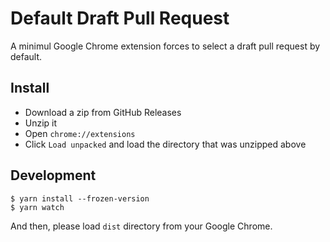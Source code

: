 # Default Draft Pull Request

A minimul Google Chrome extension forces to select a draft pull request by default.

## Install

- Download a zip from GitHub Releases
- Unzip it
- Open `chrome://extensions`
- Click `Load unpacked` and load the directory that was unzipped above

## Development

```
$ yarn install --frozen-version
$ yarn watch
```

And then, please load `dist` directory from your Google Chrome.